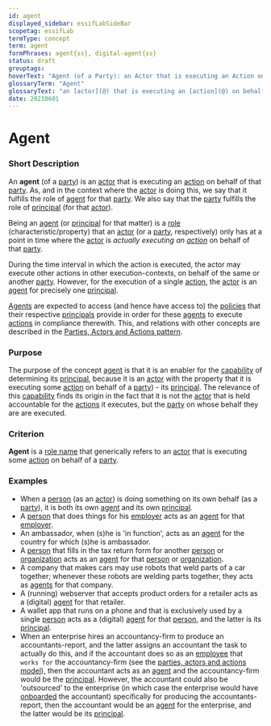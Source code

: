 ```yaml
---
id: agent
displayed_sidebar: essifLabSideBar
scopetag: essifLab
termType: concept
term: agent
formPhrases: agent{ss}, digital-agent{ss}
status: draft
grouptags:
hoverText: "Agent (of a Party): an Actor that is executing an Action on behalf of a Party (called the Principal of that Actor)."
glossaryTerm: "Agent"
glossaryText: "an [actor](@) that is executing an [action](@) on behalf of a [party](@) (called the [principal](@) of that [actor](@))."
date: 20210601
---
```


# Agent


### Short Description

An **agent** (of a [party](@)) is an [actor](@) that is executing an [action](@) on behalf of that [party](@). As, and in the context where the [actor](@) is doing this, we say that it fulfills the role of [agent](@) for that [party](@). We also say that the [party](@) fulfills the role of [principal](@) (for that [actor](@)).

Being an [agent](@) (or [principal](@) for that matter) is a [role](@) (characteristic/property) that an [actor](@) (or a [party](@), respectively) only has at a point in time where the [actor](@) is _actually executing an [action](@)_ on behalf of that [party](@).

During the time interval in which the action is executed, the actor may execute other actions in other execution-contexts, on behalf of the same or another [party](@). However, for the execution of a single [action](@), the [actor](@) is an [agent](@) for precisely one [principal](@).

[Agents](@) are expected to access (and hence have access to) the [policies](@) that their respective [principals](@) provide in order for these [agents](@) to execute [actions](@) in compliance therewith. This, and relations with other concepts are described in the [Parties, Actors and Actions pattern](pattern-party-actor-action@).

### Purpose

The purpose of the concept [agent](@) is that it is an enabler for the [capability](@) of determining its [principal](@), because it is an [actor](@) with the property that it is executing some [action](@) on behalf of a [party](@)) - its [principal](@). The relevance of this [capability](@) finds its origin in the fact that it is not the [actor](@) that is held accountable for the [actions](@) it executes, but the [party](@) on whose behalf they are are executed.
### Criterion

**Agent** is a [role name](@) that generically refers to an [actor](@) that is executing some [action](@) on behalf of a [party](@).

### Examples

- When a [person](human-being@) (as an [actor](@)) is doing something on its own behalf (as a [party](@)), it is both its own [agent](@) and its own [principal](@).
- A [person](human-being@) that does things for his [employer](@) acts as an [agent](@) for that [employer](@).
- An ambassador, when (s)he is 'in function', acts as an [agent](@) for the country for which (s)he is ambassador.
- A [person](human-being@) that fills in the tax return form for another [person](human-being@) or [organization](@) acts as an [agent](@) for that [person](human-being@) or [organization](@).
- A company that makes cars may use robots that weld parts of a car together; whenever these robots are welding parts together, they acts as [agents](@) for that company.
- A (running) webserver that accepts product orders for a retailer acts as a (digital) [agent](@) for that retailer.
- A wallet app that runs on a phone and that is exclusively used by a single [person](human-being@) acts as a (digital) [agent](@) for that [person](human-being@), and the latter is its [principal](@).
- When an enterprise hires an accountancy-firm to produce an accountants-report, and the latter assigns an accountant the task to actually do this, and if the accountant does so as an [employee](@) that `works for` the accountancy-firm (see the [parties, actors and actions model](pattern-party-actor-action@)), then the accountant acts as an [agent](@) and the accountancy-firm would be the [principal](@). However, the accountant could also be 'outsourced' to the enterprise (in which case the enterprise would have [onboarded](onboarding@) the accountant) specifically for producing the accountants-report, then the accountant would be an [agent](@) for the enterprise, and the latter would be its [principal](@).

